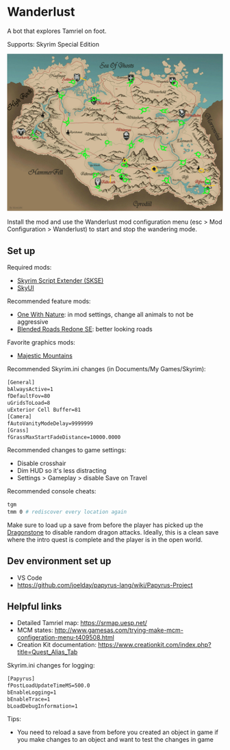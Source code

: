 # Wanderlust
A bot that explores Tamriel on foot.

Supports: Skyrim Special Edition

![Waypoint map](Maps/waypoint-map.jpg)

Install the mod and use the Wanderlust mod configuration menu (esc > Mod Configuration > Wanderlust) to start and stop the wandering mode.

## Set up

Required mods:
- [Skyrim Script Extender (SKSE)](https://www.nexusmods.com/skyrim/mods/100216)
- [SkyUI](https://www.nexusmods.com/skyrim/mods/3863)

Recommended feature mods:
- [One With Nature](https://www.nexusmods.com/skyrim/mods/54090): in mod settings, change all animals to not be aggressive
- [Blended Roads Redone SE](https://www.nexusmods.com/skyrimspecialedition/mods/26270): better looking roads

Favorite graphics mods:
- [Majestic Mountains](https://www.nexusmods.com/skyrimspecialedition/mods/11052)


Recommended Skyrim.ini changes (in Documents/My Games/Skyrim):
```
[General]
bAlwaysActive=1
fDefaultFov=80
uGridsToLoad=8
uExterior Cell Buffer=81
[Camera]
fAutoVanityModeDelay=9999999
[Grass]
fGrassMaxStartFadeDistance=10000.0000
```

Recommended changes to game settings:
- Disable crosshair
- Dim HUD so it's less distracting
- Settings > Gameplay > disable Save on Travel

Recommended console cheats:
```sh
tgm
tmm 0 # rediscover every location again
```

Make sure to load up a save from before the player has picked up the [Dragonstone](https://elderscrolls.fandom.com/wiki/Dragonstone) to disable random dragon attacks. Ideally, this is a clean save where the intro quest is complete and the player is in the open world.

## Dev environment set up

- VS Code
- https://github.com/joelday/papyrus-lang/wiki/Papyrus-Project

## Helpful links
- Detailed Tamriel map: https://srmap.uesp.net/
- MCM states: http://www.gamesas.com/trying-make-mcm-configeration-menu-t409508.html
- Creation Kit documentation: https://www.creationkit.com/index.php?title=Quest_Alias_Tab

Skyrim.ini changes for logging:
```
[Papyrus]
fPostLoadUpdateTimeMS=500.0
bEnableLogging=1
bEnableTrace=1
bLoadDebugInformation=1
```

Tips:
- You need to reload a save from before you created an object in game if you make changes to an object and want to test the changes in game
